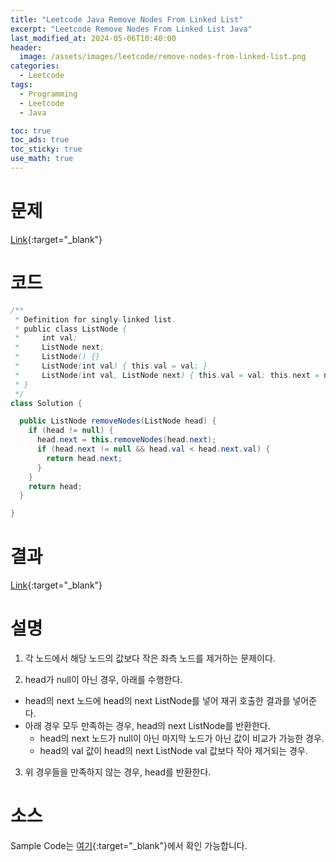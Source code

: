```yaml
---
title: "Leetcode Java Remove Nodes From Linked List"
excerpt: "Leetcode Remove Nodes From Linked List Java"
last_modified_at: 2024-05-06T10:40:00
header:
  image: /assets/images/leetcode/remove-nodes-from-linked-list.png
categories:
  - Leetcode
tags:
  - Programming
  - Leetcode
  - Java

toc: true
toc_ads: true
toc_sticky: true
use_math: true
---
```

# 문제
[Link](https://leetcode.com/problems/remove-nodes-from-linked-list/){:target="_blank"}

# 코드
```java
/**
 * Definition for singly-linked list.
 * public class ListNode {
 *     int val;
 *     ListNode next;
 *     ListNode() {}
 *     ListNode(int val) { this.val = val; }
 *     ListNode(int val, ListNode next) { this.val = val; this.next = next; }
 * }
 */
class Solution {

  public ListNode removeNodes(ListNode head) {
    if (head != null) {
      head.next = this.removeNodes(head.next);
      if (head.next != null && head.val < head.next.val) {
        return head.next;
      }
    }
    return head;
  }

}
```

# 결과
[Link](https://leetcode.com/problems/remove-nodes-from-linked-list/submissions/1250452814/){:target="_blank"}

# 설명
1. 각 노드에서 해당 노드의 값보다 작은 좌측 노드를 제거하는 문제이다.

2. head가 null이 아닌 경우, 아래를 수행한다.
- head의 next 노드에 head의 next ListNode를 넣어 재귀 호출한 결과를 넣어준다.
- 아래 경우 모두 만족하는 경우, head의 next ListNode를 반환한다.
  - head의 next 노드가 null이 아닌 마지막 노드가 아닌 값이 비교가 가능한 경우.
  - head의 val 값이 head의 next ListNode val 값보다 작아 제거되는 경우.

3. 위 경우들을 만족하지 않는 경우, head를 반환한다.

# 소스
Sample Code는 [여기](https://github.com/GracefulSoul/leetcode/blob/master/src/main/java/gracefulsoul/problems/RemoveNodesFromLinkedList.java){:target="_blank"}에서 확인 가능합니다.